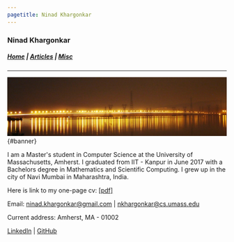 ```yaml
---
pagetitle: Ninad Khargonkar
---
```


### Ninad Khargonkar 

##### [Home](./index.html) |  [Articles](./articles.html) | [Misc](./misc.html) 

---

![banner_pic](./media/banner.jpg){#banner}

I am a Master's student in Computer Science at the University of Massachusetts, Amherst. 
I graduated from IIT - Kanpur in June 2017  with a Bachelors 
degree in Mathematics and Scientific Computing. 
I grew up in the city of Navi Mumbai in Maharashtra, India.

Here is link to my one-page cv: [[pdf]](./media/cv_NinadKhargonkar.pdf)

Email: ninad.khargonkar@gmail.com  | nkhargonkar@cs.umass.edu

Current address: Amherst, MA - 01002

[LinkedIn](https://www.linkedin.com/in/ninadkhargonkar/) | [GitHub](https://github.com/ninception)


